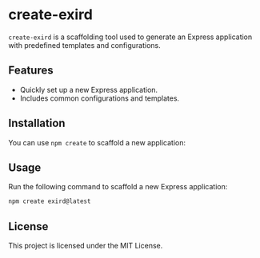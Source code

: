 # create-exird

`create-exird` is a scaffolding tool used to generate an Express application with predefined templates and configurations.

## Features
- Quickly set up a new Express application.
- Includes common configurations and templates.

## Installation
You can use `npm create` to scaffold a new application:

## Usage
Run the following command to scaffold a new Express application:

```bash
npm create exird@latest
```
<!-- # npm create exird@latest my-app -->
<!-- This will create a new directory called my-app with the scaffolded application. -->

## License
This project is licensed under the MIT License.